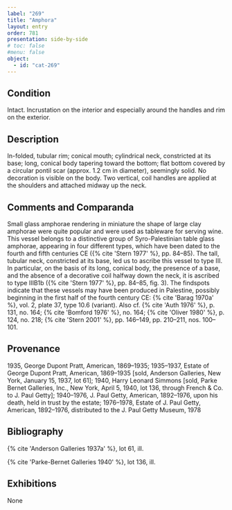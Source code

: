 ```yaml
---
label: "269"
title: "Amphora"
layout: entry
order: 781
presentation: side-by-side
# toc: false
#menu: false 
object:
  - id: "cat-269"
---
```


## Condition

Intact. Incrustation on the interior and especially around the handles and rim on the exterior.

## Description

In-folded, tubular rim; conical mouth; cylindrical neck, constricted at its base; long, conical body tapering toward the bottom; flat bottom covered by a circular pontil scar (approx. 1.2 cm in diameter), seemingly solid. No decoration is visible on the body. Two vertical, coil handles are applied at the shoulders and attached midway up the neck.

## Comments and Comparanda

Small glass amphorae rendering in miniature the shape of large clay amphorae were quite popular and were used as tableware for serving wine. This vessel belongs to a distinctive group of Syro-Palestinian table glass amphorae, appearing in four different types, which have been dated to the fourth and fifth centuries CE ({% cite 'Stern 1977' %}, pp. 84–85). The tall, tubular neck, constricted at its base, led us to ascribe this vessel to type III. In particular, on the basis of its long, conical body, the presence of a base, and the absence of a decorative coil halfway down the neck, it is ascribed to type IIIB1b ({% cite 'Stern 1977' %}, pp. 84–85, fig. 3). The findspots indicate that these vessels may have been produced in Palestine, possibly beginning in the first half of the fourth century CE: {% cite 'Barag 1970a' %}, vol. 2, plate 37, type 10.6 (variant). Also cf. {% cite 'Auth 1976' %}, p. 131, no. 164; {% cite 'Bomford 1976' %}, no. 164; {% cite 'Oliver 1980' %}, p. 124, no. 218; {% cite 'Stern 2001' %}, pp. 146–149, pp. 210–211, nos. 100–101.

## Provenance

1935, George Dupont Pratt, American, 1869–1935; 1935–1937, Estate of George Dupont Pratt, American, 1869–1935 [sold, Anderson Galleries, New York, January 15, 1937, lot 61]; 1940, Harry Leonard Simmons [sold, Parke Bernet Galleries, Inc., New York, April 5, 1940, lot 136, through French & Co. to J. Paul Getty]; 1940–1976, J. Paul Getty, American, 1892–1976, upon his death, held in trust by the estate; 1976–1978, Estate of J. Paul Getty, American, 1892–1976, distributed to the J. Paul Getty Museum, 1978

## Bibliography

{% cite 'Anderson Galleries 1937a' %}, lot 61, ill.

{% cite 'Parke-Bernet Galleries 1940' %}, lot 136, ill.

## Exhibitions

None